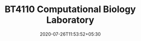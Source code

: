 ---
title: "BT4110 Computational Biology Laboratory"
date: 2020-07-26T11:53:52+05:30
tags: [""]
categories: ["IITM Electives"]
authors: "Tarun kumar"
name: "tarun-kumar"
draft: false
images:
  - /images/research/dnn.png

---